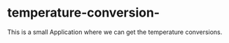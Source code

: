 # temperature-conversion-
This is a small Application where we can get the temperature conversions.
